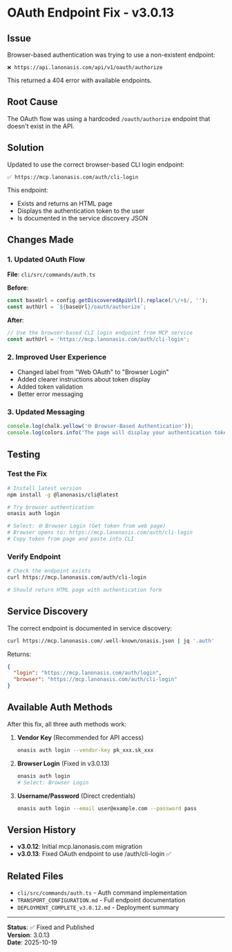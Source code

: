 # OAuth Endpoint Fix - v3.0.13

## Issue
Browser-based authentication was trying to use a non-existent endpoint:
```
❌ https://api.lanonasis.com/api/v1/oauth/authorize
```

This returned a 404 error with available endpoints.

## Root Cause
The OAuth flow was using a hardcoded `/oauth/authorize` endpoint that doesn't exist in the API.

## Solution
Updated to use the correct browser-based CLI login endpoint:
```
✅ https://mcp.lanonasis.com/auth/cli-login
```

This endpoint:
- Exists and returns an HTML page
- Displays the authentication token to the user
- Is documented in the service discovery JSON

## Changes Made

### 1. Updated OAuth Flow
**File**: `cli/src/commands/auth.ts`

**Before**:
```typescript
const baseUrl = config.getDiscoveredApiUrl().replace(/\/+$/, '');
const authUrl = `${baseUrl}/oauth/authorize`;
```

**After**:
```typescript
// Use the browser-based CLI login endpoint from MCP service
const authUrl = 'https://mcp.lanonasis.com/auth/cli-login';
```

### 2. Improved User Experience
- Changed label from "Web OAuth" to "Browser Login"
- Added clearer instructions about token display
- Added token validation
- Better error messaging

### 3. Updated Messaging
```typescript
console.log(chalk.yellow('🌐 Browser-Based Authentication'));
console.log(colors.info('The page will display your authentication token'));
```

## Testing

### Test the Fix
```bash
# Install latest version
npm install -g @lanonasis/cli@latest

# Try browser authentication
onasis auth login

# Select: 🌐 Browser Login (Get token from web page)
# Browser opens to: https://mcp.lanonasis.com/auth/cli-login
# Copy token from page and paste into CLI
```

### Verify Endpoint
```bash
# Check the endpoint exists
curl https://mcp.lanonasis.com/auth/cli-login

# Should return HTML page with authentication form
```

## Service Discovery

The correct endpoint is documented in service discovery:
```bash
curl https://mcp.lanonasis.com/.well-known/onasis.json | jq '.auth'
```

Returns:
```json
{
  "login": "https://mcp.lanonasis.com/auth/login",
  "browser": "https://mcp.lanonasis.com/auth/cli-login"
}
```

## Available Auth Methods

After this fix, all three auth methods work:

1. **Vendor Key** (Recommended for API access)
   ```bash
   onasis auth login --vendor-key pk_xxx.sk_xxx
   ```

2. **Browser Login** (Fixed in v3.0.13)
   ```bash
   onasis auth login
   # Select: Browser Login
   ```

3. **Username/Password** (Direct credentials)
   ```bash
   onasis auth login --email user@example.com --password pass
   ```

## Version History

- **v3.0.12**: Initial mcp.lanonasis.com migration
- **v3.0.13**: Fixed OAuth endpoint to use /auth/cli-login ✅

## Related Files

- `cli/src/commands/auth.ts` - Auth command implementation
- `TRANSPORT_CONFIGURATION.md` - Full endpoint documentation
- `DEPLOYMENT_COMPLETE_v3.0.12.md` - Deployment summary

---

**Status**: ✅ Fixed and Published  
**Version**: 3.0.13  
**Date**: 2025-10-19
